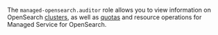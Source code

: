 The `managed-opensearch.auditor` role allows you to view information on OpenSearch [clusters](../../managed-opensearch/concepts/index.md), as well as [quotas](../../managed-opensearch/concepts/limits.md#quotas) and resource operations for Managed Service for OpenSearch.